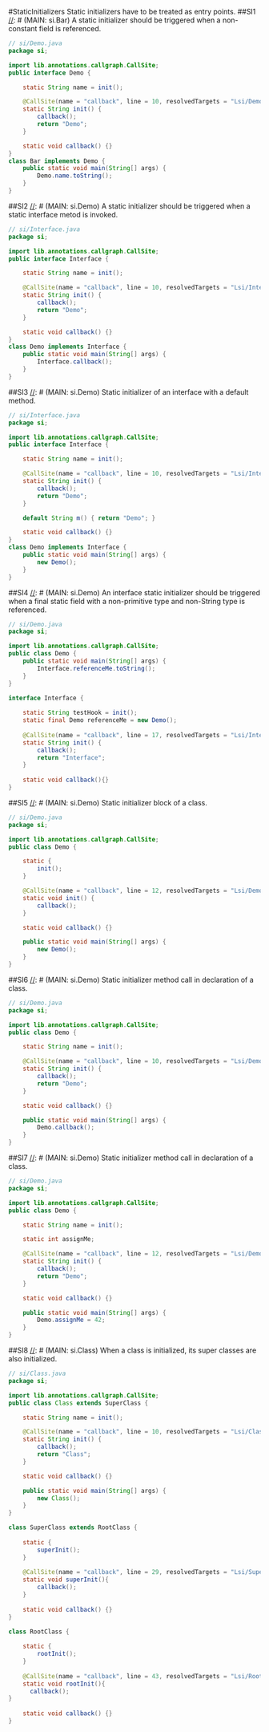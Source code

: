 #StaticInitializers
Static initializers have to be treated as entry points.
##SI1
[//]: # (MAIN: si.Bar)
A static initializer should be triggered when a non-constant field is referenced.

```java
// si/Demo.java
package si;

import lib.annotations.callgraph.CallSite;
public interface Demo {

	static String name = init();

    @CallSite(name = "callback", line = 10, resolvedTargets = "Lsi/Demo;")
	static String init() {
		callback();
		return "Demo";
	}

	static void callback() {}
}
class Bar implements Demo {
	public static void main(String[] args) {
		Demo.name.toString();
	}
}
```
[//]: # (END)

##SI2
[//]: # (MAIN: si.Demo)
A static initializer should be triggered when a static interface metod is invoked.
```java
// si/Interface.java
package si;

import lib.annotations.callgraph.CallSite;
public interface Interface {

	static String name = init();

    @CallSite(name = "callback", line = 10, resolvedTargets = "Lsi/Interface;")
	static String init() {
		callback();
		return "Demo";
	}

	static void callback() {}
}
class Demo implements Interface {
	public static void main(String[] args) {
		Interface.callback();
	}
}
```
[//]: # (END)

##SI3
[//]: # (MAIN: si.Demo)
Static initializer of an interface with a default method.

```java
// si/Interface.java
package si;

import lib.annotations.callgraph.CallSite;
public interface Interface {

	static String name = init();

    @CallSite(name = "callback", line = 10, resolvedTargets = "Lsi/Interface;")
	static String init() {
		callback();
		return "Demo";
	}

	default String m() { return "Demo"; }

	static void callback() {}
}
class Demo implements Interface {
	public static void main(String[] args) {
		new Demo();
	}
}
```
[//]: # (END)

##SI4
[//]: # (MAIN: si.Demo)
An interface static initializer should be triggered when a final static field with a non-primitive type
and non-String type is referenced.

```java
// si/Demo.java
package si;

import lib.annotations.callgraph.CallSite;
public class Demo {
	public static void main(String[] args) {
		Interface.referenceMe.toString();
	}
}

interface Interface {
    
    static String testHook = init();
    static final Demo referenceMe = new Demo();
    
    @CallSite(name = "callback", line = 17, resolvedTargets = "Lsi/Interface;")
    static String init() {
        callback();
        return "Interface";
    }
    
    static void callback(){}    
}
```
[//]: # (END)

##SI5
[//]: # (MAIN: si.Demo)
Static initializer block of a class.

```java
// si/Demo.java
package si;

import lib.annotations.callgraph.CallSite;
public class Demo {

	static {
		init();
	}

    @CallSite(name = "callback", line = 12, resolvedTargets = "Lsi/Demo;")
	static void init() {
		callback();
	}

	static void callback() {}

	public static void main(String[] args) {
		new Demo();
	}
}
```
[//]: # (END)

##SI6
[//]: # (MAIN: si.Demo)
Static initializer method call in declaration of a class.

```java
// si/Demo.java
package si;

import lib.annotations.callgraph.CallSite;
public class Demo {

	static String name = init();

    @CallSite(name = "callback", line = 10, resolvedTargets = "Lsi/Demo;")
	static String init() {
		callback();
		return "Demo";
	}

	static void callback() {}

	public static void main(String[] args) {
		Demo.callback();
	}
}
```
[//]: # (END)

##SI7
[//]: # (MAIN: si.Demo)
Static initializer method call in declaration of a class.

```java
// si/Demo.java
package si;

import lib.annotations.callgraph.CallSite;
public class Demo {

	static String name = init();

    static int assignMe;

    @CallSite(name = "callback", line = 12, resolvedTargets = "Lsi/Demo;")
	static String init() {
		callback();
		return "Demo";
	}

	static void callback() {}

	public static void main(String[] args) {
		Demo.assignMe = 42;
	}
}
```
[//]: # (END)

##SI8
[//]: # (MAIN: si.Class)
When a class is initialized, its super classes are also initialized.

```java
// si/Class.java
package si;

import lib.annotations.callgraph.CallSite;
public class Class extends SuperClass {

	static String name = init();

    @CallSite(name = "callback", line = 10, resolvedTargets = "Lsi/Class;")
	static String init() {
		callback();
		return "Class";
	}

	static void callback() {}

	public static void main(String[] args) {
		new Class();
	}
}

class SuperClass extends RootClass {
    
    static {
        superInit();
    }
    
    @CallSite(name = "callback", line = 29, resolvedTargets = "Lsi/SuperClass;")
    static void superInit(){
        callback();
    }
    
    static void callback() {}
}

class RootClass {
    
    static { 
        rootInit();
    }
    
    @CallSite(name = "callback", line = 43, resolvedTargets = "Lsi/RootClass;")
    static void rootInit(){
      callback();
}  
    
    static void callback() {}
}
```
[//]: # (END)